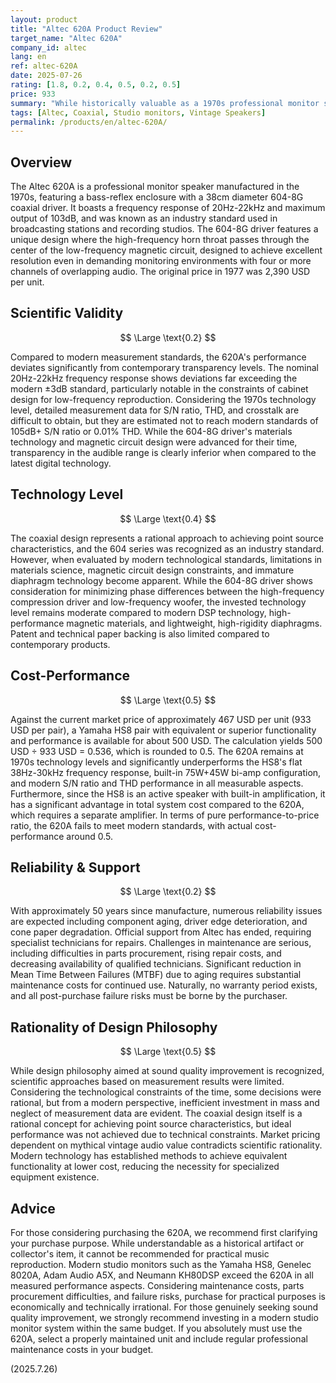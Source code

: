 ```yaml
---
layout: product
title: "Altec 620A Product Review"
target_name: "Altec 620A"
company_id: altec
lang: en
ref: altec-620A
date: 2025-07-26
rating: [1.8, 0.2, 0.4, 0.5, 0.2, 0.5]
price: 933
summary: "While historically valuable as a 1970s professional monitor speaker, the 620A falls significantly short of modern transparency standards and is priced at an extremely high market value."
tags: [Altec, Coaxial, Studio monitors, Vintage Speakers]
permalink: /products/en/altec-620A/
---
```

## Overview

The Altec 620A is a professional monitor speaker manufactured in the 1970s, featuring a bass-reflex enclosure with a 38cm diameter 604-8G coaxial driver. It boasts a frequency response of 20Hz-22kHz and maximum output of 103dB, and was known as an industry standard used in broadcasting stations and recording studios. The 604-8G driver features a unique design where the high-frequency horn throat passes through the center of the low-frequency magnetic circuit, designed to achieve excellent resolution even in demanding monitoring environments with four or more channels of overlapping audio. The original price in 1977 was 2,390 USD per unit.

## Scientific Validity

$$ \Large \text{0.2} $$

Compared to modern measurement standards, the 620A's performance deviates significantly from contemporary transparency levels. The nominal 20Hz-22kHz frequency response shows deviations far exceeding the modern ±3dB standard, particularly notable in the constraints of cabinet design for low-frequency reproduction. Considering the 1970s technology level, detailed measurement data for S/N ratio, THD, and crosstalk are difficult to obtain, but they are estimated not to reach modern standards of 105dB+ S/N ratio or 0.01% THD. While the 604-8G driver's materials technology and magnetic circuit design were advanced for their time, transparency in the audible range is clearly inferior when compared to the latest digital technology.

## Technology Level

$$ \Large \text{0.4} $$

The coaxial design represents a rational approach to achieving point source characteristics, and the 604 series was recognized as an industry standard. However, when evaluated by modern technological standards, limitations in materials science, magnetic circuit design constraints, and immature diaphragm technology become apparent. While the 604-8G driver shows consideration for minimizing phase differences between the high-frequency compression driver and low-frequency woofer, the invested technology level remains moderate compared to modern DSP technology, high-performance magnetic materials, and lightweight, high-rigidity diaphragms. Patent and technical paper backing is also limited compared to contemporary products.

## Cost-Performance

$$ \Large \text{0.5} $$

Against the current market price of approximately 467 USD per unit (933 USD per pair), a Yamaha HS8 pair with equivalent or superior functionality and performance is available for about 500 USD. The calculation yields 500 USD ÷ 933 USD = 0.536, which is rounded to 0.5. The 620A remains at 1970s technology levels and significantly underperforms the HS8's flat 38Hz-30kHz frequency response, built-in 75W+45W bi-amp configuration, and modern S/N ratio and THD performance in all measurable aspects. Furthermore, since the HS8 is an active speaker with built-in amplification, it has a significant advantage in total system cost compared to the 620A, which requires a separate amplifier. In terms of pure performance-to-price ratio, the 620A fails to meet modern standards, with actual cost-performance around 0.5.

## Reliability & Support

$$ \Large \text{0.2} $$

With approximately 50 years since manufacture, numerous reliability issues are expected including component aging, driver edge deterioration, and cone paper degradation. Official support from Altec has ended, requiring specialist technicians for repairs. Challenges in maintenance are serious, including difficulties in parts procurement, rising repair costs, and decreasing availability of qualified technicians. Significant reduction in Mean Time Between Failures (MTBF) due to aging requires substantial maintenance costs for continued use. Naturally, no warranty period exists, and all post-purchase failure risks must be borne by the purchaser.

## Rationality of Design Philosophy

$$ \Large \text{0.5} $$

While design philosophy aimed at sound quality improvement is recognized, scientific approaches based on measurement results were limited. Considering the technological constraints of the time, some decisions were rational, but from a modern perspective, inefficient investment in mass and neglect of measurement data are evident. The coaxial design itself is a rational concept for achieving point source characteristics, but ideal performance was not achieved due to technical constraints. Market pricing dependent on mythical vintage audio value contradicts scientific rationality. Modern technology has established methods to achieve equivalent functionality at lower cost, reducing the necessity for specialized equipment existence.

## Advice

For those considering purchasing the 620A, we recommend first clarifying your purchase purpose. While understandable as a historical artifact or collector's item, it cannot be recommended for practical music reproduction. Modern studio monitors such as the Yamaha HS8, Genelec 8020A, Adam Audio A5X, and Neumann KH80DSP exceed the 620A in all measured performance aspects. Considering maintenance costs, parts procurement difficulties, and failure risks, purchase for practical purposes is economically and technically irrational. For those genuinely seeking sound quality improvement, we strongly recommend investing in a modern studio monitor system within the same budget. If you absolutely must use the 620A, select a properly maintained unit and include regular professional maintenance costs in your budget.

(2025.7.26)
